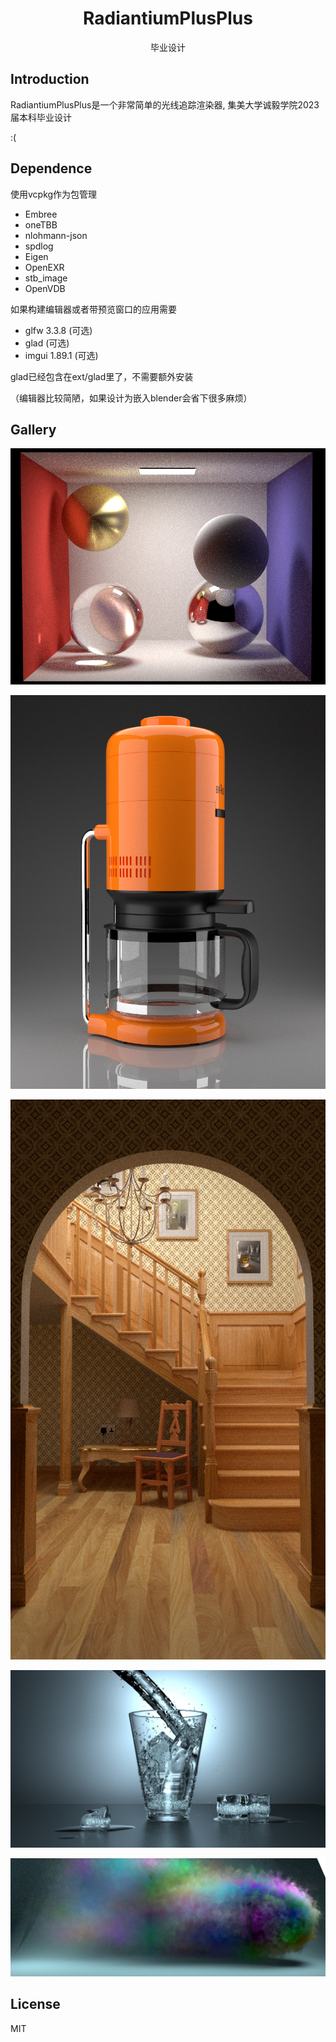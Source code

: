 <h1 align="center">RadiantiumPlusPlus</h1>
<p align="center">毕业设计</p>

## Introduction

RadiantiumPlusPlus是一个非常简单的光线追踪渲染器, 集美大学诚毅学院2023届本科毕业设计

:(

## Dependence

使用vcpkg作为包管理

* Embree
* oneTBB
* nlohmann-json
* spdlog
* Eigen
* OpenEXR
* stb_image
* OpenVDB

如果构建编辑器或者带预览窗口的应用需要

* glfw 3.3.8 (可选)
* glad (可选)
* imgui 1.89.1 (可选)

glad已经包含在ext/glad里了，不需要额外安装

（编辑器比较简陋，如果设计为嵌入blender会省下很多麻烦）

## Gallery

![](gallery/path_many_ball.png)

![](gallery/coffee.png)

![](gallery/staircase.png)

![](gallery/glass-of-water.png)

![](gallery/mitsuba_banner6.png)

## License

MIT
